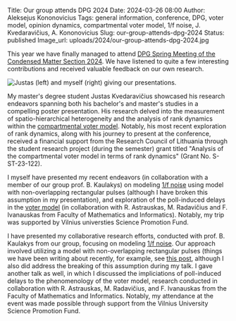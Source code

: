 Title: Our group attends DPG 2024
Date: 2024-03-26 08:00
Author: Aleksejus Kononovicius
Tags: general information, conference, DPG, voter model, opinion dynamics, compartmental voter model, 1/f noise, J. Kvedaravičius, A. Kononovicius
Slug: our-group-attends-dpg-2024
Status: published
Image_url: uploads/2024/our-group-attends-dpg-2024.jpg

This year we have finally managed to attend [DPG Spring Meeting of the
Condensed Matter Section 2024](https://berlin24.dpg-tagungen.de/). We have
listened to quite a few interesting contributions and received valuable
feedback on our own research.

![Justas (left) and myself (right) giving our
presentations.]({static}/uploads/2024/our-group-attends-dpg-2024.jpg
"Justas (left) and myself (right) giving our presentations.")

My master's degree student Justas Kvedaravičius showcased his research
endeavors spanning both his bachelor's and master's studies in a compelling
poster presentation. His research delved into the measurement of
spatio-hierarchical heterogeneity and the analysis of rank dynamics within
the [compartmental voter
model]({filename}/articles/2020/compartmental-voter-model.md). Notably, his
most recent exploration of rank dynamics, along with his journey to present
at the conference, received a financial support from the Research Council of
Lithuania through the student research project (during the semester) grant
titled "Analysis of the compartmental voter model in terms of rank dynamics"
(Grant No. S-ST-23-122).

I myself have presented my recent endeavors (in collaboration with a member
of our group prof. B. Kaulakys) on modeling [1/f noise](/tag/1f-noise)
using model with non-overlapping rectangular pulses (although I have broken
this assumption in my presentation), and exploration of the poll-induced
delays in the [voter model](/tag/voter-model/) (in collaboration with R.
Astrauskas, M. Radavičius and F. Ivanauskas from Faculty of Mathematics and
Informatics). Notably, my trip was supported by Vilnius universties Science
Promotion Fund.

I have presented my collaborative research efforts, conducted with prof.  B.
Kaulakys from our group, focusing on modeling [1/f noise](/tag/1f-noise).
Our approach involved utilizing a model with non-overlapping rectangular
pulses (things we have been writing about recently, for example, see [this
post]({filename}/articles/2023/noise-generated-by-single-charge-carrier.md),
although I also did address the breaking of this assumption during my talk.
I gave another talk as well, in which I discussed the impliciations of
poll-induced delays to the phenomenology of the voter model, research
conducted in collaboration with R. Astrauskas, M. Radavičius, and F.
Ivanauskas from the Faculty of Mathematics and Informatics. Notably, my
attendance at the event was made possible through support from the Vilnius
University Science Promotion Fund.

